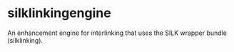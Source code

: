 silklinkingengine
=================

An enhancement engine for interlinking that uses the SILK wrapper bundle (silklinking).
